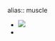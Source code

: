 alias:: muscle

- ![](https://peach-geographical-bat-397.mypinata.cloud/ipfs/Qmef7RM8t6pU5BtXC9t9ps9ZBJ7SbfvhK37j4jWNabQXeJ)
-